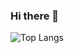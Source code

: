 ### Hi there 👋

![Top Langs](https://github-readme-stats.reizt.dev/api/top-langs/?username=reizt&langs_count=10)
